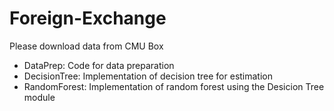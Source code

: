 # Foreign-Exchange
Please download data from CMU Box

* DataPrep: Code for data preparation
* DecisionTree: Implementation of decision tree for estimation
* RandomForest: Implementation of random forest using the Desicion Tree module
